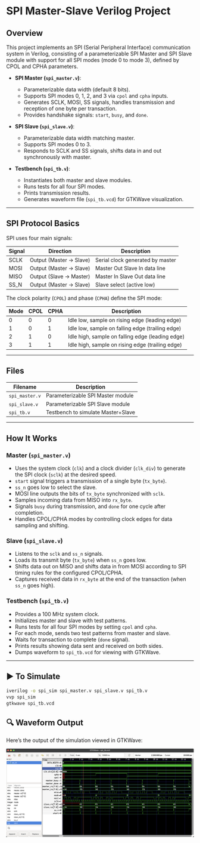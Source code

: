 # SPI Master-Slave Verilog Project

## Overview

This project implements an SPI (Serial Peripheral Interface) communication system in Verilog, consisting of a parameterizable SPI Master and SPI Slave module with support for all SPI modes (mode 0 to mode 3), defined by CPOL and CPHA parameters.

- **SPI Master (`spi_master.v`)**:  
  - Parameterizable data width (default 8 bits).  
  - Supports SPI modes 0, 1, 2, and 3 via `cpol` and `cpha` inputs.  
  - Generates SCLK, MOSI, SS signals, handles transmission and reception of one byte per transaction.  
  - Provides handshake signals: `start`, `busy`, and `done`.

- **SPI Slave (`spi_slave.v`)**:  
  - Parameterizable data width matching master.  
  - Supports SPI modes 0 to 3.  
  - Responds to SCLK and SS signals, shifts data in and out synchronously with master.

- **Testbench (`spi_tb.v`)**:  
  - Instantiates both master and slave modules.  
  - Runs tests for all four SPI modes.  
  - Prints transmission results.  
  - Generates waveform file (`spi_tb.vcd`) for GTKWave visualization.

---

## SPI Protocol Basics

SPI uses four main signals:

| Signal | Direction             | Description                     |
|--------|-----------------------|---------------------------------|
| SCLK   | Output (Master → Slave) | Serial clock generated by master |
| MOSI   | Output (Master → Slave) | Master Out Slave In data line   |
| MISO   | Output (Slave → Master) | Master In Slave Out data line   |
| SS_N   | Output (Master → Slave) | Slave select (active low)       |

The clock polarity (`CPOL`) and phase (`CPHA`) define the SPI mode:

| Mode | CPOL | CPHA | Description                 |
|------|------|------|-----------------------------|
| 0    | 0    | 0    | Idle low, sample on rising edge (leading edge)  |
| 1    | 0    | 1    | Idle low, sample on falling edge (trailing edge)|
| 2    | 1    | 0    | Idle high, sample on falling edge (leading edge)|
| 3    | 1    | 1    | Idle high, sample on rising edge (trailing edge) |

---

## Files

| Filename       | Description                           |
|----------------|-------------------------------------|
| `spi_master.v` | Parameterizable SPI Master module    |
| `spi_slave.v`  | Parameterizable SPI Slave module     |
| `spi_tb.v`     | Testbench to simulate Master+Slave  |

---

## How It Works

### Master (`spi_master.v`)

- Uses the system clock (`clk`) and a clock divider (`clk_div`) to generate the SPI clock (`sclk`) at the desired speed.
- `start` signal triggers a transmission of a single byte (`tx_byte`).
- `ss_n` goes low to select the slave.
- MOSI line outputs the bits of `tx_byte` synchronized with `sclk`.
- Samples incoming data from MISO into `rx_byte`.
- Signals `busy` during transmission, and `done` for one cycle after completion.
- Handles CPOL/CPHA modes by controlling clock edges for data sampling and shifting.

### Slave (`spi_slave.v`)

- Listens to the `sclk` and `ss_n` signals.
- Loads its transmit byte (`tx_byte`) when `ss_n` goes low.
- Shifts data out on MISO and shifts data in from MOSI according to SPI timing rules for the configured CPOL/CPHA.
- Captures received data in `rx_byte` at the end of the transaction (when `ss_n` goes high).

### Testbench (`spi_tb.v`)

- Provides a 100 MHz system clock.
- Initializes master and slave with test patterns.
- Runs tests for all four SPI modes by setting `cpol` and `cpha`.
- For each mode, sends two test patterns from master and slave.
- Waits for transaction to complete (`done` signal).
- Prints results showing data sent and received on both sides.
- Dumps waveform to `spi_tb.vcd` for viewing with GTKWave.

---


## ▶️ To Simulate
```bash
iverilog -o spi_sim spi_master.v spi_slave.v spi_tb.v
vvp spi_sim
gtkwave spi_tb.vcd
```
## 🔍 Waveform Output

Here’s the output of the simulation viewed in GTKWave:

![Waveform](spi.png)